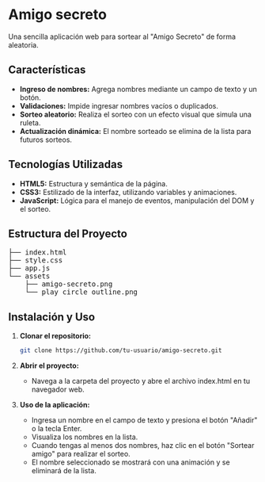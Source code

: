 # Amigo secreto
Una sencilla aplicación web para sortear al "Amigo Secreto" de forma aleatoria.

## Características

- **Ingreso de nombres:** Agrega nombres mediante un campo de texto y un botón.  
- **Validaciones:** Impide ingresar nombres vacíos o duplicados.  
- **Sorteo aleatorio:** Realiza el sorteo con un efecto visual que simula una ruleta.  
- **Actualización dinámica:** El nombre sorteado se elimina de la lista para futuros sorteos.

## Tecnologías Utilizadas

- **HTML5:** Estructura y semántica de la página.
- **CSS3:** Estilizado de la interfaz, utilizando variables y animaciones.
- **JavaScript:** Lógica para el manejo de eventos, manipulación del DOM y el sorteo.

## Estructura del Proyecto
<pre>
├── index.html
├── style.css
├── app.js
└── assets
    ├── amigo-secreto.png
    └── play_circle_outline.png
</pre>



## Instalación y Uso

1. **Clonar el repositorio:**

   ```bash
   git clone https://github.com/tu-usuario/amigo-secreto.git
2. **Abrir el proyecto:**
   - Navega a la carpeta del proyecto y abre el archivo index.html en tu navegador web.
3. **Uso de la aplicación:**
   - Ingresa un nombre en el campo de texto y presiona el botón "Añadir" o la tecla Enter.
   - Visualiza los nombres en la lista.
   - Cuando tengas al menos dos nombres, haz clic en el botón "Sortear amigo" para realizar el sorteo.
   - El nombre seleccionado se mostrará con una animación y se eliminará de la lista.
